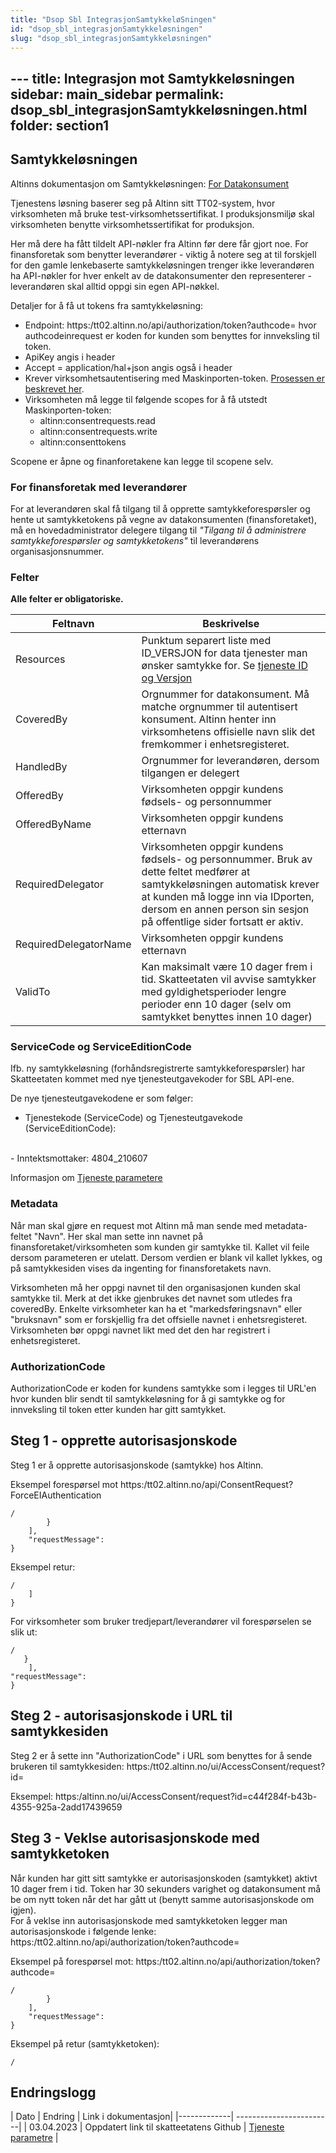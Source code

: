 ```yaml
---
title: "Dsop Sbl IntegrasjonSamtykkeløSningen"
id: "dsop_sbl_integrasjonSamtykkeløsningen"
slug: "dsop_sbl_integrasjonSamtykkeløsningen"
---
```


﻿---
title: Integrasjon mot Samtykkeløsningen
sidebar: main_sidebar
permalink: dsop_sbl_integrasjonSamtykkeløsningen.html
folder: section1
---

## Samtykkeløsningen

Altinns dokumentasjon om Samtykkeløsningen: [For Datakonsument](https:/altinn.github.io/docs/utviklingsguider/samtykke/datakonsument/)

Tjenestens løsning baserer seg på Altinn sitt TT02-system, hvor virksomheten må bruke test-virksomhetssertifikat. I produksjonsmiljø skal virksomheten benytte virksomhetssertifikat for produksjon.

Her må dere ha fått tildelt API-nøkler fra Altinn før dere får gjort noe. 
For finansforetak som benytter leverandører - viktig å notere seg at  til forskjell for den gamle lenkebaserte samtykkeløsningen trenger ikke leverandøren ha API-nøkler for hver enkelt av de datakonsumenter den representerer - leverandøren skal alltid oppgi sin egen API-nøkkel.

Detaljer for å få ut tokens fra samtykkeløsning:

* Endpoint: https:/tt02.altinn.no/api/authorization/token?authcode= hvor authcodeinrequest er koden for kunden som benyttes for innveksling til token.
* ApiKey angis i header
* Accept = application/hal+json angis også i header
* Krever virksomhetsautentisering med Maskinporten-token. [Prosessen er beskrevet her](https:/altinn.github.io/docs/utviklingsguider/samtykke/datakonsument/leverandor/#bruk-av-leverand%C3%B8rtoken-i-maskinporten-anbefalt).
* Virksomheten må legge til følgende scopes for å få utstedt Maskinporten-token:
	* altinn:consentrequests.read
	* altinn:consentrequests.write
	* altinn:consenttokens

Scopene er åpne og finanforetakene kan legge til scopene selv.

### For finansforetak med leverandører 
 For at leverandøren skal få tilgang til å opprette samtykkeforespørsler og hente ut samtykketokens på vegne av datakonsumenten (finansforetaket), må en hovedadministrator delegere tilgang til *"Tilgang til å administrere samtykkeforespørsler og samtykketokens"* til leverandørens organisasjonsnummer.




### Felter

**Alle felter er obligatoriske.**

| Feltnavn | Beskrivelse |
| ----------------- |--------------|
|Resources  |Punktum separert liste med ID_VERSJON for data tjenester man ønsker samtykke for. Se [tjeneste ID og Versjon](https:/dokumentasjon.dsop.no/dsop_sbl_integrasjonSamtykkel%C3%B8sningen.html#servicecode-og-serviceeditioncode) 
| CoveredBy | Orgnummer for datakonsument. Må matche orgnummer til autentisert konsument. Altinn henter inn virksomhetens offisielle navn slik det fremkommer i enhetsregisteret. |
|HandledBy  |Orgnummer for leverandøren, dersom tilgangen er delegert
| OfferedBy | Virksomheten oppgir kundens fødsels- og personnummer |
| OfferedByName | Virksomheten oppgir kundens etternavn |
| RequiredDelegator | Virksomheten oppgir kundens fødsels- og personnummer. Bruk av dette feltet medfører at samtykkeløsningen automatisk krever at kunden må logge inn via IDporten, dersom en annen person sin sesjon på offentlige sider fortsatt er aktiv. |
| RequiredDelegatorName | Virksomheten oppgir kundens etternavn |
| ValidTo | Kan maksimalt være 10 dager frem i tid. Skatteetaten vil avvise samtykker med gyldighetsperioder lengre perioder enn 10 dager (selv om samtykket benyttes innen 10 dager)


### ServiceCode og ServiceEditionCode
Ifb. ny samtykkeløsning (forhåndsregistrerte samtykkeforespørsler)
har Skatteetaten kommet med nye tjenesteutgavekoder for SBL API-ene. 
 <br >

 De nye tjenesteutgavekodene er som følger:

* Tjenestekode (ServiceCode) og Tjenesteutgavekode (ServiceEditionCode):
 <br >
    - Inntektsmottaker: 4804_210607

Informasjon om [Tjeneste parametere](https:/skatteetaten.github.io/api-dokumentasjon/om/samtykke#tjenester-med-st%C3%B8tte-for-samtykke)


### Metadata
Når man skal gjøre en request mot Altinn må man sende med metadata-feltet "Navn". Her skal man sette inn navnet på finansforetaket/virksomheten som kunden gir samtykke til. Kallet vil feile dersom parameteren er utelatt. Dersom verdien er blank vil kallet lykkes, og på samtykkesiden vises da ingenting for finansforetakets navn.

Virksomheten må her oppgi navnet til den organisasjonen kunden skal samtykke til. Merk at det ikke gjenbrukes det navnet som utledes fra coveredBy. Enkelte virksomheter kan ha et "markedsføringsnavn" eller "bruksnavn" som er forskjellig fra det offsielle navnet i enhetsregisteret. Virksomheten bør oppgi navnet likt med det den har registrert i enhetsregisteret.


### AuthorizationCode
AuthorizationCode er koden for kundens samtykke som i legges til URL'en hvor kunden blir sendt til samtykkeløsning for å gi samtykke og for innveksling til token etter kunden har gitt samtykket.


## Steg 1 - opprette autorisasjonskode

Steg 1 er å opprette autorisasjonskode (samtykke) hos Altinn.

Eksempel forespørsel mot https:/tt02.altinn.no/api/ConsentRequest?ForceEIAuthentication
```
/
        }
    ],
    "requestMessage": 
}
```
Eksempel retur:
```
/
    ]
}
```

For virksomheter som bruker tredjepart/leverandører vil forespørselen se slik ut:
```
/
   }
    ],
"requestMessage": 
}
```

## Steg 2 - autorisasjonskode i URL til samtykkesiden

Steg 2 er å sette inn "AuthorizationCode" i URL som benyttes for å sende brukeren til samtykkesiden: https:/tt02.altinn.no/ui/AccessConsent/request?id=​​

Eksempel: https:/altinn.no/ui/AccessConsent/request?id=c44f284f-b43b-4355-925a-2add17439659


## Steg 3 - Veklse autorisasjonskode med samtykketoken

Når kunden har gitt sitt samtykke er autorisasjonskoden (samtykket) aktivt 10 dager frem i tid. Token har 30 sekunders varighet og datakonsument må be om nytt token når det har gått ut (benytt samme autorisasjonskode om igjen). <br >
For å veklse inn autorisasjonskode med samtykketoken legger man autorisasjonskode i følgende lenke: https:/tt02.altinn.no/api/authorization/token?authcode=​​



Eksempel på forespørsel mot: https:/tt02.altinn.no/api/authorization/token?authcode=
```
/
        }
    ],
    "requestMessage": 
}
```

Eksempel på retur (samtykketoken):
```
/
```


## Endringslogg


| Dato         | Endring  | Link i dokumentasjon|
|-------------| ------------------------|
| 03.04.2023 | Oppdatert link til skatteetatens Github | [Tjeneste parametre](https:/skatteetaten.github.io/api-dokumentasjon/om/samtykke#tjenester-med-st%C3%B8tte-for-samtykke) |
